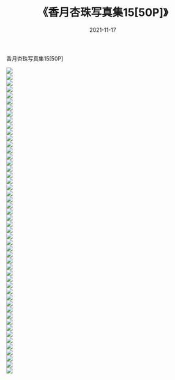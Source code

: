 ﻿---
layout: post
title:  《香月杏珠写真集15[50P]》
date:   2021-11-17
img: http://img.660000.xyz/Sharelink/性感/2021/香月杏珠写真集15[50P]/000.jpg
categories: [美女, 清纯, 唯美]
---

香月杏珠写真集15[50P]

  ![](http://img.660000.xyz/Sharelink/性感/2021/香月杏珠写真集15[50P]/001.jpg) <br> ![](http://img.660000.xyz/Sharelink/性感/2021/香月杏珠写真集15[50P]/002.jpg) <br> ![](http://img.660000.xyz/Sharelink/性感/2021/香月杏珠写真集15[50P]/003.jpg) <br> ![](http://img.660000.xyz/Sharelink/性感/2021/香月杏珠写真集15[50P]/004.jpg) <br> ![](http://img.660000.xyz/Sharelink/性感/2021/香月杏珠写真集15[50P]/005.jpg) <br> ![](http://img.660000.xyz/Sharelink/性感/2021/香月杏珠写真集15[50P]/006.jpg) <br> ![](http://img.660000.xyz/Sharelink/性感/2021/香月杏珠写真集15[50P]/007.jpg) <br> ![](http://img.660000.xyz/Sharelink/性感/2021/香月杏珠写真集15[50P]/008.jpg) <br> ![](http://img.660000.xyz/Sharelink/性感/2021/香月杏珠写真集15[50P]/009.jpg) <br> ![](http://img.660000.xyz/Sharelink/性感/2021/香月杏珠写真集15[50P]/010.jpg) <br> ![](http://img.660000.xyz/Sharelink/性感/2021/香月杏珠写真集15[50P]/011.jpg) <br> ![](http://img.660000.xyz/Sharelink/性感/2021/香月杏珠写真集15[50P]/012.jpg) <br> ![](http://img.660000.xyz/Sharelink/性感/2021/香月杏珠写真集15[50P]/013.jpg) <br> ![](http://img.660000.xyz/Sharelink/性感/2021/香月杏珠写真集15[50P]/014.jpg) <br> ![](http://img.660000.xyz/Sharelink/性感/2021/香月杏珠写真集15[50P]/015.jpg) <br> ![](http://img.660000.xyz/Sharelink/性感/2021/香月杏珠写真集15[50P]/016.jpg) <br> ![](http://img.660000.xyz/Sharelink/性感/2021/香月杏珠写真集15[50P]/017.jpg) <br> ![](http://img.660000.xyz/Sharelink/性感/2021/香月杏珠写真集15[50P]/018.jpg) <br> ![](http://img.660000.xyz/Sharelink/性感/2021/香月杏珠写真集15[50P]/019.jpg) <br> ![](http://img.660000.xyz/Sharelink/性感/2021/香月杏珠写真集15[50P]/020.jpg) <br> ![](http://img.660000.xyz/Sharelink/性感/2021/香月杏珠写真集15[50P]/021.jpg) <br> ![](http://img.660000.xyz/Sharelink/性感/2021/香月杏珠写真集15[50P]/022.jpg) <br> ![](http://img.660000.xyz/Sharelink/性感/2021/香月杏珠写真集15[50P]/023.jpg) <br> ![](http://img.660000.xyz/Sharelink/性感/2021/香月杏珠写真集15[50P]/024.jpg) <br> ![](http://img.660000.xyz/Sharelink/性感/2021/香月杏珠写真集15[50P]/025.jpg) <br> ![](http://img.660000.xyz/Sharelink/性感/2021/香月杏珠写真集15[50P]/026.jpg) <br> ![](http://img.660000.xyz/Sharelink/性感/2021/香月杏珠写真集15[50P]/027.jpg) <br> ![](http://img.660000.xyz/Sharelink/性感/2021/香月杏珠写真集15[50P]/028.jpg) <br> ![](http://img.660000.xyz/Sharelink/性感/2021/香月杏珠写真集15[50P]/029.jpg) <br> ![](http://img.660000.xyz/Sharelink/性感/2021/香月杏珠写真集15[50P]/030.jpg) <br> ![](http://img.660000.xyz/Sharelink/性感/2021/香月杏珠写真集15[50P]/031.jpg) <br> ![](http://img.660000.xyz/Sharelink/性感/2021/香月杏珠写真集15[50P]/032.jpg) <br> ![](http://img.660000.xyz/Sharelink/性感/2021/香月杏珠写真集15[50P]/033.jpg) <br> ![](http://img.660000.xyz/Sharelink/性感/2021/香月杏珠写真集15[50P]/034.jpg) <br> ![](http://img.660000.xyz/Sharelink/性感/2021/香月杏珠写真集15[50P]/035.jpg) <br> ![](http://img.660000.xyz/Sharelink/性感/2021/香月杏珠写真集15[50P]/036.jpg) <br> ![](http://img.660000.xyz/Sharelink/性感/2021/香月杏珠写真集15[50P]/037.jpg) <br> ![](http://img.660000.xyz/Sharelink/性感/2021/香月杏珠写真集15[50P]/038.jpg) <br> ![](http://img.660000.xyz/Sharelink/性感/2021/香月杏珠写真集15[50P]/039.jpg) <br> ![](http://img.660000.xyz/Sharelink/性感/2021/香月杏珠写真集15[50P]/040.jpg) <br> ![](http://img.660000.xyz/Sharelink/性感/2021/香月杏珠写真集15[50P]/041.jpg) <br> ![](http://img.660000.xyz/Sharelink/性感/2021/香月杏珠写真集15[50P]/042.jpg) <br> ![](http://img.660000.xyz/Sharelink/性感/2021/香月杏珠写真集15[50P]/043.jpg) <br> ![](http://img.660000.xyz/Sharelink/性感/2021/香月杏珠写真集15[50P]/044.jpg) <br> ![](http://img.660000.xyz/Sharelink/性感/2021/香月杏珠写真集15[50P]/045.jpg) <br> ![](http://img.660000.xyz/Sharelink/性感/2021/香月杏珠写真集15[50P]/046.jpg) <br> ![](http://img.660000.xyz/Sharelink/性感/2021/香月杏珠写真集15[50P]/047.jpg) <br> ![](http://img.660000.xyz/Sharelink/性感/2021/香月杏珠写真集15[50P]/048.jpg) <br> ![](http://img.660000.xyz/Sharelink/性感/2021/香月杏珠写真集15[50P]/049.jpg) <br> ![](http://img.660000.xyz/Sharelink/性感/2021/香月杏珠写真集15[50P]/050.jpg) <br>